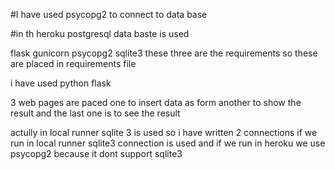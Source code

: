 #I have used psycopg2 to connect to data base

#in th heroku postgresql data baste is used 

flask
gunicorn
psycopg2
sqlite3
these three are the requirements so these are placed in requirements file

i have used python flask

3 web pages are paced one to insert data as form another to show the result and the last one is to see the result

actully in local runner sqlite 3 is used so i have written 2 connections if we run in local runner sqlite3 connection is used and if we run in heroku we use psycopg2 because it dont support sqlite3
